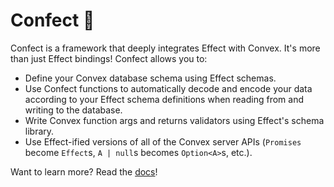 # Confect 🧁

Confect is a framework that deeply integrates Effect with Convex. It's more than just Effect bindings! Confect allows you to:

* Define your Convex database schema using Effect schemas.
* Use Confect functions to automatically decode and encode your data according to your Effect schema definitions when reading from and writing to the database.
* Write Convex function args and returns validators using Effect's schema library.
* Use Effect-ified versions of all of the Convex server APIs (`Promises` become `Effect`s, `A | null`s becomes `Option<A>`s, etc.).

Want to learn more? Read the [docs](https://rjdellecese.gitbook.io/confect)!
